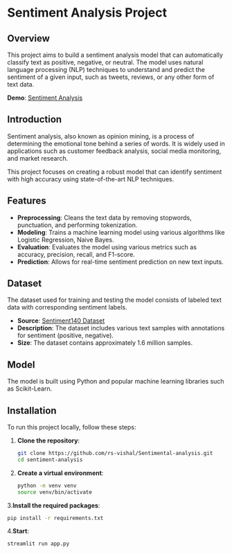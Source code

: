 # Sentiment Analysis Project

## Overview

This project aims to build a sentiment analysis model that can automatically classify text as positive, negative, or neutral. The model uses natural language processing (NLP) techniques to understand and predict the sentiment of a given input, such as tweets, reviews, or any other form of text data.

**Demo**: [Sentiment Analysis](https://sentimentalanalysis-00.streamlit.app)

## Introduction

Sentiment analysis, also known as opinion mining, is a process of determining the emotional tone behind a series of words. It is widely used in applications such as customer feedback analysis, social media monitoring, and market research.

This project focuses on creating a robust model that can identify sentiment with high accuracy using state-of-the-art NLP techniques.

## Features

- **Preprocessing**: Cleans the text data by removing stopwords, punctuation, and performing tokenization.
- **Modeling**: Trains a machine learning model using various algorithms like Logistic Regression, Naive Bayes.
- **Evaluation**: Evaluates the model using various metrics such as accuracy, precision, recall, and F1-score.
- **Prediction**: Allows for real-time sentiment prediction on new text inputs.

## Dataset

The dataset used for training and testing the model consists of labeled text data with corresponding sentiment labels.

- **Source**: [Sentiment140 Dataset](https://www.kaggle.com/datasets/kazanova/sentiment140)
- **Description**: The dataset includes various text samples with annotations for sentiment (positive, negative).
- **Size**: The dataset contains approximately 1.6 million samples.

## Model

The model is built using Python and popular machine learning libraries such as Scikit-Learn.

## Installation

To run this project locally, follow these steps:

1. **Clone the repository**:
   ```bash
   git clone https://github.com/rs-vishal/Sentimental-analysis.git
   cd sentiment-analysis

2. **Create a virtual environment**:
    ```bash
    python -m venv venv
    source venv/bin/activate
3.**Install the required packages**:
   ```bash
   pip install -r requirements.txt
```
4.**Start**:
  ```bash
 streamlit run app.py

    

